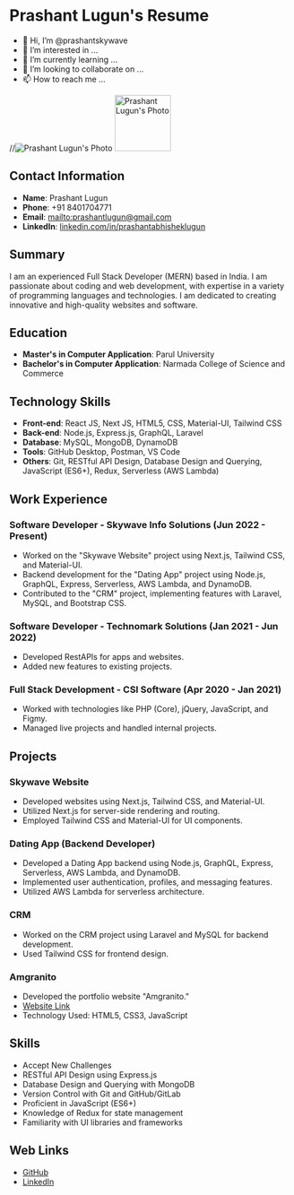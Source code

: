 # Prashant Lugun's Resume

- 👋 Hi, I’m @prashantskywave
- 👀 I’m interested in ...
- 🌱 I’m currently learning ...
- 💞️ I’m looking to collaborate on ...
- 📫 How to reach me ...


//![Prashant Lugun's Photo]()
<img src="https://avatars.githubusercontent.com/u/136677987?v=4" alt="Prashant Lugun's Photo" height="100px" aspectratio="1/1"/>

## Contact Information

- **Name**: Prashant Lugun
- **Phone**: +91 8401704771
- **Email**: [mailto:prashantlugun@gmail.com](prashantlugun@gmail.com)
- **LinkedIn**: [linkedin.com/in/prashantabhisheklugun](https://www.linkedin.com/in/prashantabhisheklugun)

## Summary

I am an experienced Full Stack Developer (MERN) based in India. I am passionate about coding and web development, with expertise in a variety of programming languages and technologies. I am dedicated to creating innovative and high-quality websites and software.

## Education

- **Master's in Computer Application**: Parul University
- **Bachelor's in Computer Application**: Narmada College of Science and Commerce

## Technology Skills

- **Front-end**: React JS, Next JS, HTML5, CSS, Material-UI, Tailwind CSS
- **Back-end**: Node.js, Express.js, GraphQL, Laravel
- **Database**: MySQL, MongoDB, DynamoDB
- **Tools**: GitHub Desktop, Postman, VS Code
- **Others**: Git, RESTful API Design, Database Design and Querying, JavaScript (ES6+), Redux, Serverless (AWS Lambda)

## Work Experience

### Software Developer - Skywave Info Solutions (Jun 2022 - Present)

- Worked on the "Skywave Website" project using Next.js, Tailwind CSS, and Material-UI.
- Backend development for the "Dating App" project using Node.js, GraphQL, Express, Serverless, AWS Lambda, and DynamoDB.
- Contributed to the "CRM" project, implementing features with Laravel, MySQL, and Bootstrap CSS.

### Software Developer - Technomark Solutions (Jan 2021 - Jun 2022)

- Developed RestAPIs for apps and websites.
- Added new features to existing projects.

### Full Stack Development - CSI Software (Apr 2020 - Jan 2021)

- Worked with technologies like PHP (Core), jQuery, JavaScript, and Figmy.
- Managed live projects and handled internal projects.

## Projects

### Skywave Website

- Developed websites using Next.js, Tailwind CSS, and Material-UI.
- Utilized Next.js for server-side rendering and routing.
- Employed Tailwind CSS and Material-UI for UI components.

### Dating App (Backend Developer)

- Developed a Dating App backend using Node.js, GraphQL, Express, Serverless, AWS Lambda, and DynamoDB.
- Implemented user authentication, profiles, and messaging features.
- Utilized AWS Lambda for serverless architecture.

### CRM

- Worked on the CRM project using Laravel and MySQL for backend development.
- Used Tailwind CSS for frontend design.

### Amgranito

- Developed the portfolio website "Amgranito."
- [Website Link](https://amgranito.ca/)
- Technology Used: HTML5, CSS3, JavaScript

## Skills

- Accept New Challenges
- RESTful API Design using Express.js
- Database Design and Querying with MongoDB
- Version Control with Git and GitHub/GitLab
- Proficient in JavaScript (ES6+)
- Knowledge of Redux for state management
- Familiarity with UI libraries and frameworks

## Web Links

- [GitHub](https://github.com/Abhi-6284)
- [LinkedIn](https://www.linkedin.com/in/prashantabhisheklugun/)

